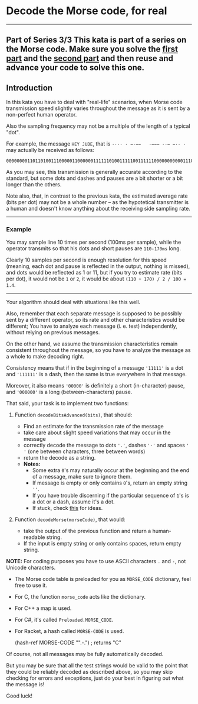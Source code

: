 # Decode the Morse code, for real

---
Part of Series 3/3
This kata is part of a series on the Morse code. Make sure you solve the [first part](/kata/decode-the-morse-code) and the [second part](/kata/decode-the-morse-code-advanced) and then reuse and advance your code to solve this one.
---

## Introduction
In this kata you have to deal with "real-life" scenarios, when Morse code transmission speed slightly varies throughout the message as it is sent by a non-perfect human operator.

Also the sampling frequency may not be a multiple of the length of a typical "dot". 

For example, the message `HEY JUDE`, that is `···· · −·−−   ·−−− ··− −·· ·` may actually be received as follows:

    0000000011011010011100000110000001111110100111110011111100000000000111011111111011111011111000000101100011111100000111110011101100000100000

As you may see, this transmission is generally accurate according to the standard, but some dots and dashes and pauses are a bit shorter or a bit longer than the others.

Note also, that, in contrast to the previous kata, the estimated average rate (bits per dot) may not be a whole number – as the hypotetical transmitter is a human and doesn't know anything about the receiving side sampling rate.

---
### Example

You may sample line 10 times per second (100ms per sample), while the operator transmits so that his dots and short pauses are `110-170ms` long.

Clearly 10 samples per second is enough resolution for this speed (meaning, each dot and pause is reflected in the output, nothing is missed), and dots would be reflected as 1 or 11, but if you try to estimate rate (bits per dot), it would not be `1` or `2`, it would be about `(110 + 170) / 2 / 100 = 1.4`.

---
Your algorithm should deal with situations like this well.

Also, remember that each separate message is supposed to be possibly sent by a different operator, so its rate and other characteristics would be different; You have to analyze each message (i. e. test) independently, without relying on previous messages.

On the other hand, we assume the transmission characteristics remain consistent throughout the message, so you have to analyze the message as a whole to make decoding right.

Consistency means that if in the beginning of a message `'11111'` is a dot and `'111111'` is a dash, then the same is true everywhere in that message.

Moreover, it also means `'00000'` is definitely a short (in-character) pause, and `'000000'` is a long (between-characters) pause.

That said, your task is to implement two functions:

1. Function `decodeBitsAdvanced(bits)`, that should:
    * Find an estimate for the transmission rate of the message
    * take care about slight speed variations that may occur in the message
    * correctly decode the message to dots `'.'`, dashes `'-'` and spaces `' '` (one between characters, three between words)
    * return the decode as a string.
    * **Notes:**
        * Some extra `0`'s may naturally occur at the beginning and the end of a message, make sure to ignore them.
        * If message is empty or only contains `0`'s, return an empty string `''`.
        * If you have trouble discerning if the particular sequence of `1`'s is a dot or a dash, assume it's a dot.
        * If stuck, check [this](https://en.wikipedia.org/wiki/K-means_clustering) for ideas.

1. Function `decodeMorse(morseCode)`, that would:
    * take the output of the previous function and return a human-readable string.
    * If the input is empty string or only contains spaces, return empty string.


**NOTE:** For coding purposes you have to use ASCII characters `.` and `-`, not Unicode characters.

* The Morse code table is preloaded for you as `MORSE_CODE` dictionary, feel free to use it.
* For C, the function `morse_code` acts like the dictionary.
* For C++ a map is used.
* For C#, it's called `Preloaded.MORSE_CODE`.
* For Racket, a hash called `MORSE-CODE` is used.

    (hash-ref MORSE-CODE "".-.") ; returns "C"

Of course, not all messages may be fully automatically decoded.

But you may be sure that all the test strings would be valid to the point that they could be reliably decoded as described above, so you may skip checking for errors and exceptions, just do your best in figuring out what the message is!

Good luck!
